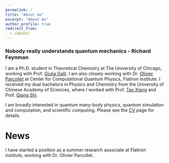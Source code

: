 ```yaml
---
permalink: /
title: "About me"
excerpt: "About me"
author_profile: true
redirect_from: 
  - /about/
---
```


### Nobody really understands quantum mechanics - Richard Feynman

I am a Ph.D. student in Theoretical Chemistry at The University of Chicago,
working with Prof. [Giulia Galli](https://galligroup.uchicago.edu/People/galli.php). I am also closely working with Dr. [Olivier Parcollet](https://www.simonsfoundation.org/people/olivier-parcollet) at Center for Computational Quantum Physics, Flatiron Institute.
I received my dual bachelors in Physics and Chemistry from the University of Chinese Academy of Sciences, where I worked with Prof. [Tao Xiang](http://txiang.iphy.ac.cn) and Prof. [Qiang Shi](https://www.researchgate.net/profile/Qiang-Shi-5).

I am broadly interested in quantum many-body physics, quantum simulation and computation, and scientific computing. Please see the [CV](/cv) page for details.

# News

I have started a position as a summer research associate at Flatiron institute, working with Dr. Olivier Parcollet.


<!-- * I will do my internship at MSR Redmond this summer.
* I was selected as a [2021 Microsoft Research PhD Fellow](https://www.microsoft.com/en-us/research/academic-program/phd-fellowship/#!fellows).
* [RECIPE](https://sekwonlee.github.io/publications/nvmw20_recipe) and [SplitFS](https://sekwonlee.github.io/publications/nvmw20_splitfs) will be presented at the 11th Annual Non-Volatile Memories Workshop (<b>NVMW 2020</b>).
* Two papers ([RECIPE](https://sekwonlee.github.io/publications/sosp19_recipe), [SplitFS](https://sekwonlee.github.io/publications/sosp19_splitfs)) were accepted to <b>SOSP 2019</b>. -->

